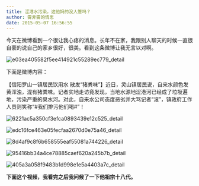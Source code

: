```yaml
---
title: 涩港水污染，这他妈的没人管吗？
author: 雾非雾的情思
date: 2015-05-07 16:56:55
---
```

今天在微博看到一个很让我心疼的消息。长年不在家，我跟别人聊天的时候一直很自豪的说自己的家乡很好，很美。看到这条微博让我无言以对啊。

![e03ea405582f5ee414921c55289ec779_detail][]

  


下面是微博内容：

【信阳罗山一镇居民饮用水 散发“猪粪味”】近日，灵山镇居民说，自来水颜色发黄浑浊，混有猪粪味。记者实地走访竟发现，当地水源地涩港河已经成了垃圾遍地，污染严重的臭水河。对此，自来水公司态度恶劣并大骂记者“滚”，镇政府工作人员则笑称“\#我们排污他们喝\#”！

![6221ac5a350cf3efca0893439e12c525_detail][]

![edc16fce463e05fecfaa2670d0e75a46_detail][]

![8d4af9c8f6b658555eaf55081a744226_detail][]

![95416bb34a4ce78885caef620a245b7b_detail][]

![405a3a058f9483b1d998e1e5a4403a7c_detail][]

  


**下面这个视频，我看完之后我问候了一下他祖宗十八代。**


[e03ea405582f5ee414921c55289ec779_detail]: https://file.mspring.org/images/blog/e03ea405582f5ee414921c55289ec779!detail
[6221ac5a350cf3efca0893439e12c525_detail]: https://file.mspring.org/images/blog/6221ac5a350cf3efca0893439e12c525!detail
[edc16fce463e05fecfaa2670d0e75a46_detail]: https://file.mspring.org/images/blog/edc16fce463e05fecfaa2670d0e75a46!detail
[8d4af9c8f6b658555eaf55081a744226_detail]: https://file.mspring.org/images/blog/8d4af9c8f6b658555eaf55081a744226!detail
[95416bb34a4ce78885caef620a245b7b_detail]: https://file.mspring.org/images/blog/95416bb34a4ce78885caef620a245b7b!detail
[405a3a058f9483b1d998e1e5a4403a7c_detail]: https://file.mspring.org/images/blog/405a3a058f9483b1d998e1e5a4403a7c!detail